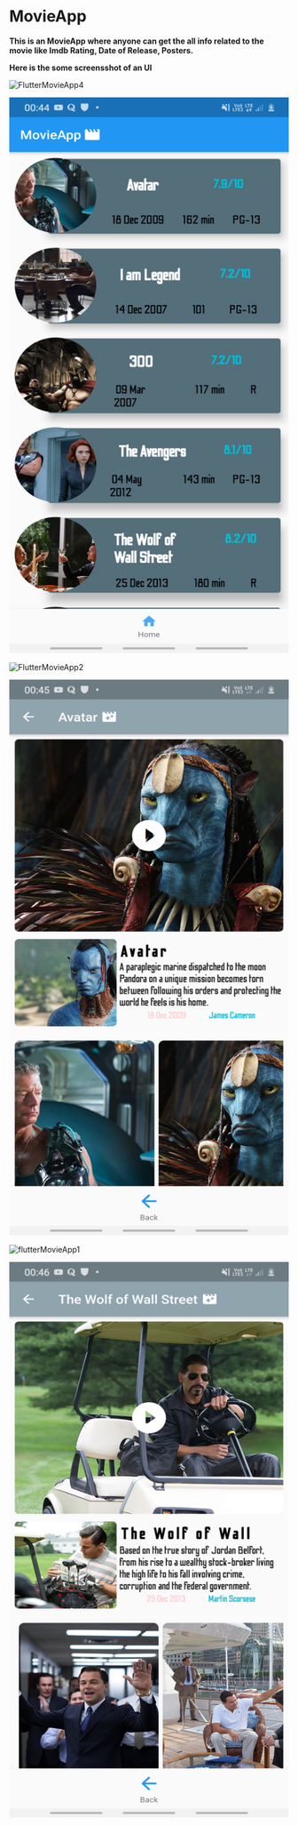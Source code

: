 # MovieApp

**This is an MovieApp where anyone can  get the all info related to the movie like Imdb Rating, Date of Release, Posters.**

**Here is the some screensshot of an UI**


![FlutterMovieApp4](https://user-images.githubusercontent.com/64456168/96303385-ecea4380-1017-11eb-95d9-1729f503e16a.jpeg)

<img src="flutter_01.png" width="550" height="1000">



![FlutterMovieApp2](https://user-images.githubusercontent.com/64456168/96303356-e2c84500-1017-11eb-8a9d-6729a3bdf974.jpeg)

<img src="flutter_02.png" width="550" height="1000">


![flutterMovieApp1](https://user-images.githubusercontent.com/64456168/96303345-de039100-1017-11eb-9438-4da222e2dbcf.jpeg)

<img src="flutter_05.png" width="550" height="1000">

